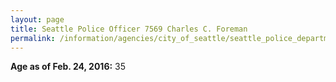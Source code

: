 ```yaml
---
layout: page
title: Seattle Police Officer 7569 Charles C. Foreman
permalink: /information/agencies/city_of_seattle/seattle_police_department/copbook/7569/
---
```


**Age as of Feb. 24, 2016:** 35
